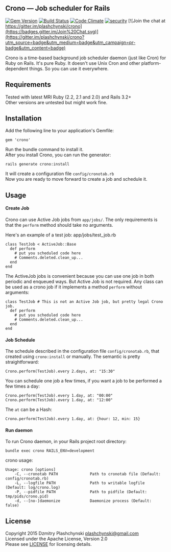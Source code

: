 Crono — Job scheduler for Rails
------------------------
[![Gem Version](https://badge.fury.io/rb/crono.svg)](http://badge.fury.io/rb/crono)
[![Build Status](https://travis-ci.org/plashchynski/crono.svg?branch=master)](https://travis-ci.org/plashchynski/crono)
[![Code Climate](https://codeclimate.com/github/plashchynski/crono/badges/gpa.svg)](https://codeclimate.com/github/plashchynski/crono)
[![security](https://hakiri.io/github/plashchynski/crono/master.svg)](https://hakiri.io/github/plashchynski/crono/master)
[![Join the chat at https://gitter.im/plashchynski/crono](https://badges.gitter.im/Join%20Chat.svg)](https://gitter.im/plashchynski/crono?utm_source=badge&utm_medium=badge&utm_campaign=pr-badge&utm_content=badge)

Crono is a time-based background job scheduler daemon (just like Cron) for Ruby on Rails. It's pure Ruby. It doesn't use Unix Cron and other platform-dependent things. So you can use it everywhere.


## Requirements

Tested with latest MRI Ruby (2.2, 2.1 and 2.0) and Rails 3.2+  
Other versions are untested but might work fine.


## Installation

Add the following line to your application's Gemfile:

    gem 'crono'

Run the bundle command to install it.  
After you install Crono, you can run the generator:

    rails generate crono:install

It will create a configuration file `config/cronotab.rb`  
Now you are ready to move forward to create a job and schedule it.


## Usage

#### Create Job

Crono can use Active Job jobs from `app/jobs/`. The only requirements is that the `perform` method should take no arguments.

Here's an example of a test job:
app/jobs/test_job.rb

    class TestJob < ActiveJob::Base
      def perform
        # put you scheduled code here
        # Comments.deleted.clean_up...
      end
    end

The ActiveJob jobs is convenient because you can use one job in both periodic and enqueued ways. But Active Job is not required. Any class can be used as a crono job if it implements a method `perform` without arguments:

    class TestJob # This is not an Active Job job, but pretty legal Crono job.
      def perform
        # put you scheduled code here
        # Comments.deleted.clean_up...
      end
    end


#### Job Schedule

The schedule described in the configuration file `config/cronotab.rb`, that created using `crono:install` or manually. The semantic is pretty straightforward:

    Crono.perform(TestJob).every 2.days, at: "15:30"

You can schedule one job a few times, if you want a job to be performed a few times a day:

    Crono.perform(TestJob).every 1.day, at: "00:00"
    Crono.perform(TestJob).every 1.day, at: "12:00"

The `at` can be a Hash:

    Crono.perform(TestJob).every 1.day, at: {hour: 12, min: 15}


#### Run daemon

To run Crono daemon, in your Rails project root directory:

    bundle exec crono RAILS_ENV=development

crono usage:
```
Usage: crono [options]
    -C, --cronotab PATH              Path to cronotab file (Default: config/cronotab.rb)
    -L, --logfile PATH               Path to writable logfile (Default: log/crono.log)
    -P, --pidfile PATH               Path to pidfile (Default: tmp/pids/crono.pid)
    -d, --[no-]daemonize             Daemonize process (Default: false)
```

## License

Copyright 2015 Dzmitry Plashchynski <plashchynski@gmail.com>  
Licensed under the Apache License, Version 2.0  
Please see [LICENSE](https://github.com/plashchynski/crono/blob/master/LICENSE) for licensing details.
